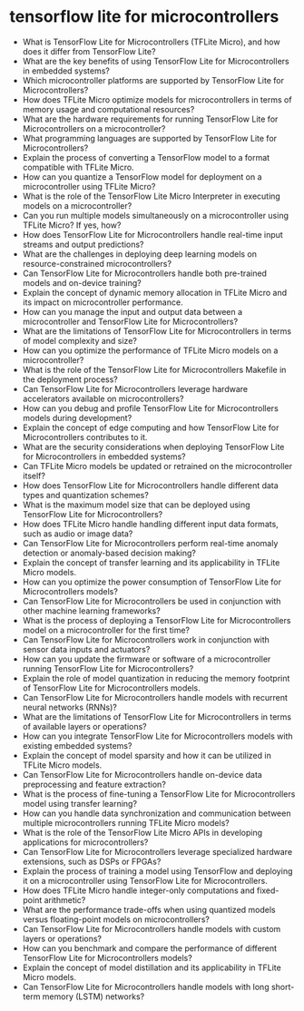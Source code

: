 # tensorflow lite for microcontrollers

- What is TensorFlow Lite for Microcontrollers (TFLite Micro), and how does it differ from TensorFlow Lite?
- What are the key benefits of using TensorFlow Lite for Microcontrollers in embedded systems?
- Which microcontroller platforms are supported by TensorFlow Lite for Microcontrollers?
- How does TFLite Micro optimize models for microcontrollers in terms of memory usage and computational resources?
- What are the hardware requirements for running TensorFlow Lite for Microcontrollers on a microcontroller?
- What programming languages are supported by TensorFlow Lite for Microcontrollers?
- Explain the process of converting a TensorFlow model to a format compatible with TFLite Micro.
- How can you quantize a TensorFlow model for deployment on a microcontroller using TFLite Micro?
- What is the role of the TensorFlow Lite Micro Interpreter in executing models on a microcontroller?
- Can you run multiple models simultaneously on a microcontroller using TFLite Micro? If yes, how?
- How does TensorFlow Lite for Microcontrollers handle real-time input streams and output predictions?
- What are the challenges in deploying deep learning models on resource-constrained microcontrollers?
- Can TensorFlow Lite for Microcontrollers handle both pre-trained models and on-device training?
- Explain the concept of dynamic memory allocation in TFLite Micro and its impact on microcontroller performance.
- How can you manage the input and output data between a microcontroller and TensorFlow Lite for Microcontrollers?
- What are the limitations of TensorFlow Lite for Microcontrollers in terms of model complexity and size?
- How can you optimize the performance of TFLite Micro models on a microcontroller?
- What is the role of the TensorFlow Lite for Microcontrollers Makefile in the deployment process?
- Can TensorFlow Lite for Microcontrollers leverage hardware accelerators available on microcontrollers?
- How can you debug and profile TensorFlow Lite for Microcontrollers models during development?
- Explain the concept of edge computing and how TensorFlow Lite for Microcontrollers contributes to it.
- What are the security considerations when deploying TensorFlow Lite for Microcontrollers in embedded systems?
- Can TFLite Micro models be updated or retrained on the microcontroller itself?
- How does TensorFlow Lite for Microcontrollers handle different data types and quantization schemes?
- What is the maximum model size that can be deployed using TensorFlow Lite for Microcontrollers?
- How does TFLite Micro handle handling different input data formats, such as audio or image data?
- Can TensorFlow Lite for Microcontrollers perform real-time anomaly detection or anomaly-based decision making?
- Explain the concept of transfer learning and its applicability in TFLite Micro models.
- How can you optimize the power consumption of TensorFlow Lite for Microcontrollers models?
- Can TensorFlow Lite for Microcontrollers be used in conjunction with other machine learning frameworks?
- What is the process of deploying a TensorFlow Lite for Microcontrollers model on a microcontroller for the first time?
- Can TensorFlow Lite for Microcontrollers work in conjunction with sensor data inputs and actuators?
- How can you update the firmware or software of a microcontroller running TensorFlow Lite for Microcontrollers?
- Explain the role of model quantization in reducing the memory footprint of TensorFlow Lite for Microcontrollers models.
- Can TensorFlow Lite for Microcontrollers handle models with recurrent neural networks (RNNs)?
- What are the limitations of TensorFlow Lite for Microcontrollers in terms of available layers or operations?
- How can you integrate TensorFlow Lite for Microcontrollers models with existing embedded systems?
- Explain the concept of model sparsity and how it can be utilized in TFLite Micro models.
- Can TensorFlow Lite for Microcontrollers handle on-device data preprocessing and feature extraction?
- What is the process of fine-tuning a TensorFlow Lite for Microcontrollers model using transfer learning?
- How can you handle data synchronization and communication between multiple microcontrollers running TFLite Micro models?
- What is the role of the TensorFlow Lite Micro APIs in developing applications for microcontrollers?
- Can TensorFlow Lite for Microcontrollers leverage specialized hardware extensions, such as DSPs or FPGAs?
- Explain the process of training a model using TensorFlow and deploying it on a microcontroller using TensorFlow Lite for Microcontrollers.
- How does TFLite Micro handle integer-only computations and fixed-point arithmetic?
- What are the performance trade-offs when using quantized models versus floating-point models on microcontrollers?
- Can TensorFlow Lite for Microcontrollers handle models with custom layers or operations?
- How can you benchmark and compare the performance of different TensorFlow Lite for Microcontrollers models?
- Explain the concept of model distillation and its applicability in TFLite Micro models.
- Can TensorFlow Lite for Microcontrollers handle models with long short-term memory (LSTM) networks?